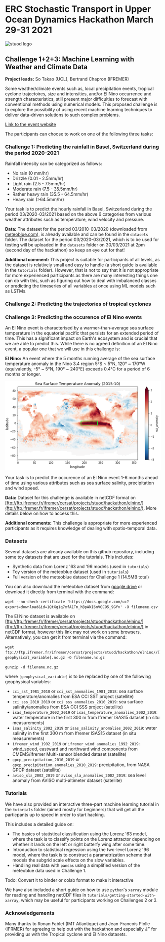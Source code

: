 # ERC Stochastic Transport in Upper Ocean Dynamics Hackathon March 29-31 2021
![stuod logo](https://www.imperial.ac.uk/ImageCropToolT4/imageTool/uploaded-images/erc-stuod-logos--tojpeg_1572609986634_x2.jpg)
## Challenge 1+2+3: Machine Learning with Weather and Climate Data

__Project leads:__ So Takao (UCL), Bertrand Chapron (IFREMER)

Some weather/climate events such as, local precipitation events, tropical cyclone trajectoires, size and intensities, and/or El Nino occurrence and strength characteristics, still present major difficulties to forecast with conventional methods using numerical models. This proposed challenge is to explore the possibility of using recent machine learning techniques to deliver data-driven solutions to such complex problems.

[Link to the event website](https://www.imperial.ac.uk/events/129398/stuods-hackathon/)

The participants can choose to work on one of the following three tasks:

### Challenge 1: Predicting the rainfall in Basel, Switzerland during the period 2020-2021
Rainfall intensity can be categorized as follows:

- No rain (0 mm/hr)
- Drizzle (0.01 - 2.5mm/hr)
- Light rain (2.5 - 7.5mm/hr)
- Moderate rain (7.5 - 35.5mm/hr)
- Rather heavy rain (35.5 - 64.5mm/hr)
- Heavy rain (>64.5mm/hr)

Your task is to predict the hourly rainfall in Basel, Switzerland during the period 03/2020-03/2021 based on the above 6 categories from various weather attributes such as temperature, wind velocity and pressure.

__Data:__ The dataset for the period 03/2010-03/2020 (downloaded from [meteoblue.com](https://www.meteoblue.com/en/weather/archive/export/basel_switzerland_2661604?daterange=2019-02-01%20to%202021-03-01&domain=NEMSAUTO&params%5B%5D=temp2m&params%5B%5D=precip&params%5B%5D=relhum2m&min=2020-02-01&max=2021-03-01&utc_offset=1&timeResolution=hourly&temperatureunit=CELSIUS&velocityunit=KILOMETER_PER_HOUR&energyunit=watts&lengthunit=metric&degree_day_type=10%3B30&gddBase=10&gddLimit=30)), is already available and can be found in the `datasets` folder. The dataset for the period 03/2020-03/2021, which is to be used for testing will be uploaded in the `datasets` folder on 30/03/2021 at 2pm (second day of the hackathon) so keep an eye out for that!

__Additional comment:__ This project is suitable for participants of all levels, as the dataset is relatively small and easy to handle (a short guide is available in the `tutorials` folder). However, that is not to say that it is not appropriate for more experienced participants as there are many interesting things one can do with this, such as figuring out how to deal with imbalanced classes or predicting the timeseries of all variables at once using ML models such as LSTMs.

### Challenge 2: Predicting the trajectories of tropical cyclones

### Challenge 3: Predicting the occurence of El Nino events

An El Nino event is characterised by a warmer-than-average sea surface temperature in the equatorial pacific that persists for an extended period of time. This has a significant impact on Earth's ecosystem and is crucial that we are able to predict this. While there is no agreed definition of an El Nino event, a popular one that we will use in this challenge is:

__El Nino:__ An event where the 5 months running average of the sea surface temperature anomaly in the Nino 3.4 region 5°S ~ 5°N, 120° ~ 170°W (equivalently, -5° ~ 5°N, 190° ~ 240°E) exceeds 0.4°C for a period of 6 months or longer.

![el nino](images/nino.png)

Your task is to predict the occurence of an El Nino event 1-6 months ahead of time using various attributes such as sea surface salinity, precipitation and wind speed.

__Data:__ Dataset for this challenge is available in netCDF format on [ftp://ftp.ifremer.fr/ifremer/cersat/projects/stuod/hackathon/elnino/](ftp://ftp.ifremer.fr/ifremer/cersat/projects/stuod/hackathon/elnino/). More details below on how to access this.

__Additional comments:__ This challenge is appropriate for more experienced participants as it requires knowledge of dealing with spatio-temporal data.

### Datasets

Several datasets are already available on this github repository, including some toy datasets that are used for the tutorials. This includes: 
- Synthetic data from Lorenz '63 and '96 models (used in `tutorials`)
- Toy version of the meteoblue dataset (used in `tutorials`)
- Full version of the meteoblue dataset for Challenge 1 (14.5MB total)

You can also download the meteoblue dataset from [google drive](https://drive.google.com/drive/folders/1qFDy1qPg63MNmrFjiBHMlS4Mz14yzJ-C) or download it directly from terminal with the command:

`wget --no-check-certificate 'https://docs.google.com/uc?export=download&id=1QtXg1q7xfA1Tn_hBpAkI6nVGCO5_9Gfv' -O filename.csv`

The El Nino dataset is available on [ftp://ftp.ifremer.fr/ifremer/cersat/projects/stuod/hackathon/elnino/](ftp://ftp.ifremer.fr/ifremer/cersat/projects/stuod/hackathon/elnino/) in netCDF format, however this link may not work on some browsers. Alternatively, you can get it from terminal via the command:

`wget ftp://ftp.ifremer.fr/ifremer/cersat/projects/stuod/hackathon/elnino//[geophysical_variable].nc.gz -O filename.nc.gz`

`gunzip -d filename.nc.gz`

where `[geophysical_variable]` is to be replaced by one of the following geophysical variables:
- `cci_sst_1981_2018` or `cci_sst_anomalies_1981_2018`: sea surface temperature/anomalies from ESA CCI SST project (satellite)
- `cci_sss_2010_2019` or `cci_sss_anomalies_2010_2019`:  sea surface salinity/anomalies from ESA CCI SSS project (satellite)
- `isas_temperature_2002_2019` or `isas_temperature_anomalies_2002_2019`: water temperature in the first 300 m from Ifremer ISAS15 dataset (in situ measurements)
- `isas_salinity_2002_2019` or `isas_salinity_anomalies_2002_2019`: water salinity in the first 300 m from Ifremer ISAS15 dataset (in situ measurements)
- `ifremer_wind_1992_2019` or `ifremer_wind_anomalies_1992_2019`: wind_speed, eastward and northward wind components from CMEMS/Ifremer Multi-sensor blended dataset (satellite)
- `gpcp_precipitation_2010_2019` or `gpcp_precipitation_anomalies_2010_2019`: precipitation, from NASA GPCP dataset (satellite)
- `aviso_sla_2002_2019` or `aviso_sla_anomalies_2002_2019`: sea level anomaly from AVISO multi-altimeter dataset (satellite) 

### Tutorials

We have also provided an interactive three-part machine learning tutorial in the `tutorials` folder (aimed mostly for beginners) that will get all the particpants up to speed in order to start hacking.

This includes a detailed guide on:

- The basics of statistical classification using the Lorenz '63 model, where the task is to classify points on the Lorenz attractor depending on whether it lands on the left or right butterfy wing after some time.
- Introduction to statistical regression using the two-level Lorenz '96 model, where the task is to construct a parametrization scheme that models the subgrid scale effects on the slow variables.
- Handling real data with `pandas` using a simplified version of the meteoblue data used in Challenge 1.

Todo: Convert it to binder or colab format to make it interactive

We have also included a short guide on how to use `python`'s `xarray` module for reading and handling netCDF files in `tutorials/getting-started-with-xarray`, which may be useful for participants working on Challenges 2 or 3.

### Acknowledgements

Many thanks to Ronan Fablet (IMT Atlantique) and Jean-Francois Piolle (IFRMER) for agreeing to help out with the hackathon and especially JF for providing us with the Tropical cyclone and El Nino datasets.
